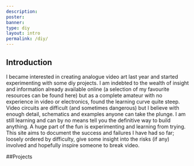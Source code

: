 ```yaml
---
description:
poster:
banner:
type: diy
layout: intro
permalink: /diy/
---
```


## Introduction

I became interested in creating analogue video art last year and started experimenting with some diy projects. I am indebted to the wealth of insight and information already available online (a selection of my favourite resources can be found here) but as a complete amateur with no experience in video or electronics, found the learning curve quite steep. Video circuits are difficult (and sometimes dangerous) but I believe with enough detail, schematics and examples anyone can take the plunge. I am still learning and can by no means tell you the definitive way to build anything. A huge part of the fun is experimenting and learning from trying. This site aims to document the success and failures I have had so far; loosely ordered by difficulty, give some insight into the risks (if any) involved and hopefully inspire someone to break video.

##Projects




